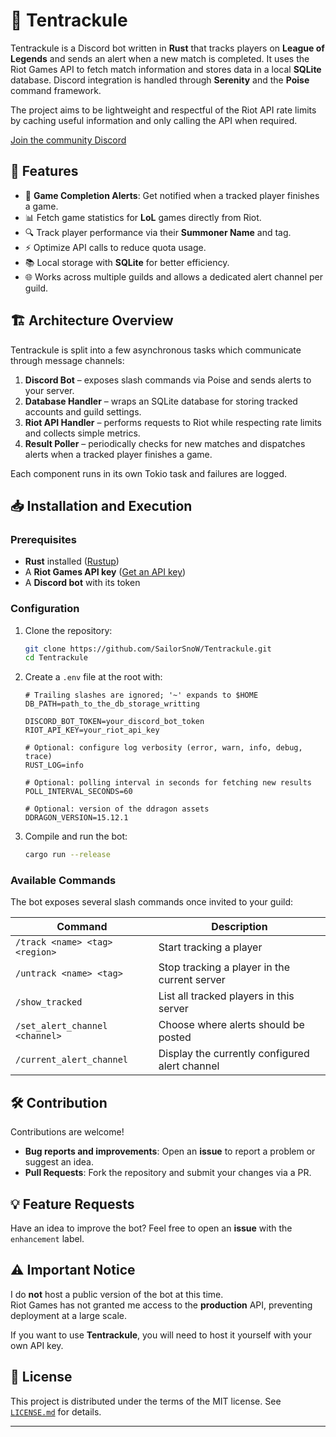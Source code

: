 # 🐙 Tentrackule

Tentrackule is a Discord bot written in **Rust** that tracks players on
**League of Legends** and sends an alert when a new match is completed. It uses
the Riot Games API to fetch match information and stores data in a local
**SQLite** database. Discord integration is handled through **Serenity** and
the **Poise** command framework.

The project aims to be lightweight and respectful of the Riot API rate limits by
caching useful information and only calling the API when required.

[Join the community Discord](https://discord.gg/JbFPpVmaPe)

## 🚀 Features

- 🔔 **Game Completion Alerts**: Get notified when a tracked player finishes a game.
- 📊 Fetch game statistics for **LoL** games directly from Riot.
- 🔍 Track player performance via their **Summoner Name** and tag.
- ⚡ Optimize API calls to reduce quota usage.
- 📚 Local storage with **SQLite** for better efficiency.
- 🌐 Works across multiple guilds and allows a dedicated alert channel per guild.

## 🏗 Architecture Overview

Tentrackule is split into a few asynchronous tasks which communicate through
message channels:

1. **Discord Bot** – exposes slash commands via Poise and sends alerts to your
   server.
2. **Database Handler** – wraps an SQLite database for storing tracked accounts
   and guild settings.
3. **Riot API Handler** – performs requests to Riot while respecting rate limits
   and collects simple metrics.
4. **Result Poller** – periodically checks for new matches and dispatches alerts
   when a tracked player finishes a game.

Each component runs in its own Tokio task and failures are logged.

## 📥 Installation and Execution

### Prerequisites

- **Rust** installed ([Rustup](https://rustup.rs/))
- A **Riot Games API key** ([Get an API key](https://developer.riotgames.com/))
- A **Discord bot** with its token

### Configuration

1. Clone the repository:
   ```bash
   git clone https://github.com/SailorSnoW/Tentrackule.git
   cd Tentrackule
   ```
2. Create a `.env` file at the root with:

   ```env
   # Trailing slashes are ignored; '~' expands to $HOME
   DB_PATH=path_to_the_db_storage_writting

   DISCORD_BOT_TOKEN=your_discord_bot_token
   RIOT_API_KEY=your_riot_api_key

   # Optional: configure log verbosity (error, warn, info, debug, trace)
   RUST_LOG=info

   # Optional: polling interval in seconds for fetching new results
   POLL_INTERVAL_SECONDS=60

   # Optional: version of the ddragon assets
   DDRAGON_VERSION=15.12.1

   ```

3. Compile and run the bot:
   ```bash
   cargo run --release
   ```

### Available Commands

The bot exposes several slash commands once invited to your guild:

| Command                        | Description                                    |
| ------------------------------ | ---------------------------------------------- |
| `/track <name> <tag> <region>` | Start tracking a player                        |
| `/untrack <name> <tag>`        | Stop tracking a player in the current server   |
| `/show_tracked`                | List all tracked players in this server        |
| `/set_alert_channel <channel>` | Choose where alerts should be posted           |
| `/current_alert_channel`       | Display the currently configured alert channel |

## 🛠 Contribution

Contributions are welcome!

- **Bug reports and improvements**: Open an **issue** to report a problem or suggest an idea.
- **Pull Requests**: Fork the repository and submit your changes via a PR.

## 💡 Feature Requests

Have an idea to improve the bot? Feel free to open an **issue** with the `enhancement` label.

## ⚠️ Important Notice

I do **not** host a public version of the bot at this time.  
Riot Games has not granted me access to the **production** API, preventing deployment at a large scale.

If you want to use **Tentrackule**, you will need to host it yourself with your own API key.

## 📄 License

This project is distributed under the terms of the MIT license. See
[`LICENSE.md`](LICENSE.md) for details.

---
